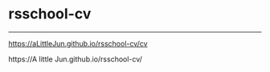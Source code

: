 # rsschool-cv

---
https://aLittleJun.github.io/rsschool-cv/cv

https://A little Jun.github.io/rsschool-cv/

